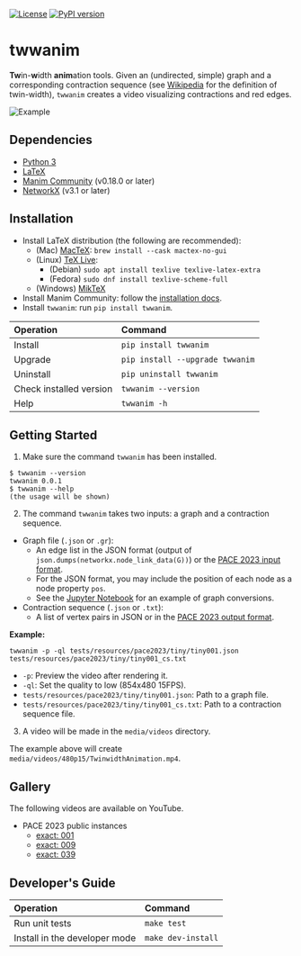[![License](https://img.shields.io/badge/license-Apache%202.0-blue.svg)](http://choosealicense.com/licenses/apache-2.0/) [![PyPI version](https://badge.fury.io/py/twwanim.svg)](http://badge.fury.io/py/twwanim)

# twwanim

**Tw**in-**w**idth **anim**ation tools. Given an (undirected, simple) graph and a corresponding contraction sequence (see [Wikipedia](https://en.wikipedia.org/wiki/Twin-width) for the definition of twin-width), `twwanim` creates a video visualizing contractions and red edges.

![Example](https://github.com/mogproject/twwanim/assets/2019701/c4733c67-e976-4322-9558-4995cbf689b1)

## Dependencies

- [Python 3](https://www.python.org/)
- [LaTeX](https://www.latex-project.org/)
- [Manim Community](https://www.manim.community/) (v0.18.0 or later)
- [NetworkX](https://networkx.org/) (v3.1 or later)

## Installation

- Install LaTeX distribution (the following are recommended):
  - (Mac) [MacTeX](https://tug.org/mactex/): `brew install --cask mactex-no-gui`
  - (Linux) [TeX Live](https://www.tug.org/texlive/):
    - (Debian) `sudo apt install texlive texlive-latex-extra`
    - (Fedora) `sudo dnf install texlive-scheme-full`
  - (Windows) [MikTeX](https://miktex.org/download)
- Install Manim Community: follow the [installation docs](https://docs.manim.community/en/stable/installation.html).
- Install `twwanim`: run `pip install twwanim`.

|Operation|Command|
|:---|:---|
| Install | `pip install twwanim` |
| Upgrade | `pip install --upgrade twwanim` |
| Uninstall | `pip uninstall twwanim` |
| Check installed version | `twwanim --version` |
| Help | `twwanim -h` |

## Getting Started

1. Make sure the command `twwanim` has been installed.

```
$ twwanim --version
twwanim 0.0.1
$ twwanim --help
(the usage will be shown)
```

2. The command `twwanim` takes two inputs: a graph and a contraction sequence.

- Graph file (`.json` or `.gr`):
  - An edge list in the JSON format (output of `json.dumps(networkx.node_link_data(G))`) or the [PACE 2023 input format](https://pacechallenge.org/2023/io/).
  - For the JSON format, you may include the position of each node as a node property `pos`.
  - See the [Jupyter Notebook](https://github.com/mogproject/twwanim/blob/main/notebooks/01_ConvertGraphs.ipynb) for an example of graph conversions.
- Contraction sequence (`.json` or `.txt`):
  - A list of vertex pairs in JSON or in the [PACE 2023 output format](https://pacechallenge.org/2023/io/).

**Example:**

```
twwanim -p -ql tests/resources/pace2023/tiny/tiny001.json tests/resources/pace2023/tiny/tiny001_cs.txt
```

- `-p`: Preview the video after rendering it.
- `-ql`: Set the quality to low (854x480 15FPS).
- `tests/resources/pace2023/tiny/tiny001.json`: Path to a graph file.
- `tests/resources/pace2023/tiny/tiny001_cs.txt`: Path to a contraction sequence file.

3. A video will be made in the `media/videos` directory.

The example above will create `media/videos/480p15/TwinwidthAnimation.mp4`.

## Gallery

The following videos are available on YouTube.

- PACE 2023 public instances
  - [exact: 001](https://www.youtube.com/watch?v=OqPAuIvCdao)
  - [exact: 009](https://www.youtube.com/watch?v=Kz7vGT03LnY)
  - [exact: 039](https://www.youtube.com/watch?v=6I1VzQDKT_4)

## Developer's Guide

|Operation|Command|
|:---|:---|
| Run unit tests | `make test` |
| Install in the developer mode | `make dev-install` |
